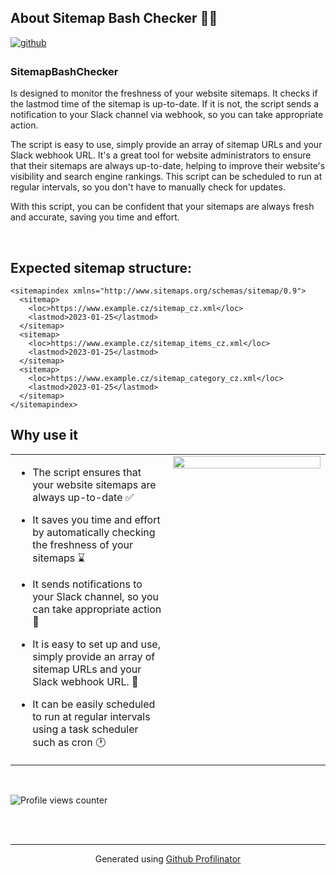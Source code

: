 ## About Sitemap Bash Checker 🤖📒  
  

<a href="https://github.com/DanRaiss" target="_blank">
<img src=https://img.shields.io/badge/github-%2324292e.svg?&style=for-the-badge&logo=github&logoColor=white alt=github style="margin-bottom: 5px;" />
</a>  
  



### SitemapBashChecker  
Is designed to monitor the freshness of your website sitemaps. It checks if the lastmod time of the sitemap is up-to-date. If it is not, the script sends a notification to your Slack channel via webhook, so you can take appropriate action. 

The script is easy to use, simply provide an array of sitemap URLs and your Slack webhook URL. It's a great tool for website administrators to ensure that their sitemaps are always up-to-date, helping to improve their website's visibility and search engine rankings. This script can be scheduled to run at regular intervals, so you don't have to manually check for updates. 

With this script, you can be confident that your sitemaps are always fresh and accurate, saving you time and effort.  
  

<br/>  

## Expected sitemap structure:
```
<sitemapindex xmlns="http://www.sitemaps.org/schemas/sitemap/0.9">
  <sitemap>
    <loc>https://www.example.cz/sitemap_cz.xml</loc>
    <lastmod>2023-01-25</lastmod>
  </sitemap>
  <sitemap>
    <loc>https://www.example.cz/sitemap_items_cz.xml</loc>
    <lastmod>2023-01-25</lastmod>
  </sitemap>
  <sitemap>
    <loc>https://www.example.cz/sitemap_category_cz.xml</loc>
    <lastmod>2023-01-25</lastmod>
  </sitemap>
</sitemapindex>
```

## Why use it
<table><tr><td valign="top" width="50%">

- The script ensures that your website sitemaps are always up-to-date ✅  
  

- It saves you time and effort by automatically checking the freshness of your sitemaps ⌛   
  

-  It sends notifications to your Slack channel, so you can take appropriate action  🔔  
  

-  It is easy to set up and use, simply provide an array of sitemap URLs and your Slack webhook URL. 🔧  
  

-  It can be easily scheduled to run at regular intervals using a task scheduler such as cron 🕐  


</td><td valign="top" width="50%">

<div align="center">
<img src="https://rishavanand.github.io/static/images/greetings.gif" align="center" style="width: 100%" />
</div>  


</td></tr></table>  

<br/>  

![Profile views counter](https://komarev.com/ghpvc/?username=DanRaiss&&style=flat-square)  
  

<br/>  


<br />

----
<div align="center">Generated using <a href="https://profilinator.rishav.dev/" target="_blank">Github Profilinator</a></div>
